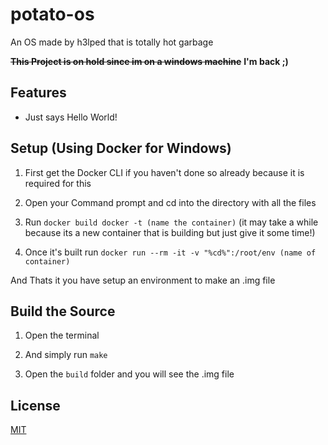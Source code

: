 # potato-os

An OS made by h3lped that is totally hot garbage

~~**This Project is on hold since im on a windows machine**~~ **I'm back ;)**

## Features

- Just says Hello World!

## Setup (Using Docker for Windows)

1. First get the Docker CLI if you haven't done so already because it is required for this

2. Open your Command prompt and cd into the directory with all the files

3. Run `docker build docker -t (name the container)` (it may take a while because its a new container that is building but just give it some time!)

4. Once it's built run `docker run --rm -it -v "%cd%":/root/env (name of container)`

And Thats it you have setup an environment to make an .img file

## Build the Source

1. Open the terminal

2. And simply run `make`

3. Open the `build` folder and you will see the .img file

## License

[MIT](https://opensource.org/license/mit/)
